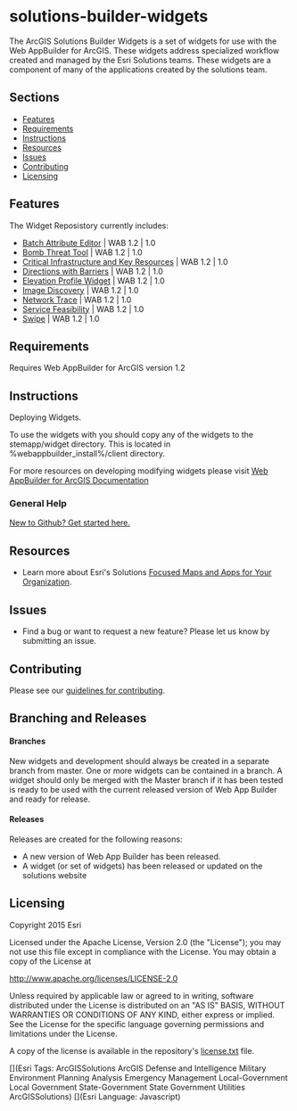 # solutions-builder-widgets
The ArcGIS Solutions Builder Widgets is a set of widgets for use with the Web AppBuilder for ArcGIS. These widgets address specialized workflow created and managed by the Esri Solutions teams. These widgets are a component of many of the applications created by the solutions team.

## Sections

* [Features](#features)
* [Requirements](#requirements)
* [Instructions](#instructions)
* [Resources](#resources)
* [Issues](#issues)
* [Contributing](#contributing)
* [Licensing](#licensing)

## Features
The Widget Reposistory currently includes:

* [Batch Attribute Editor](./BatchAttributeEditor/README.md) | WAB 1.2 | 1.0
* [Bomb Threat Tool](./BombThreat/README.md) | WAB 1.2 | 1.0
* [Critical Infrastructure and Key Resources](./CI_KR_Chart/README.md) | WAB 1.2 | 1.0
* [Directions with Barriers](./DirectionsWithBarriers/README.md) | WAB 1.2 | 1.0
* [Elevation Profile Widget](./ElevationProfileTable/README.md) | WAB 1.2 | 1.0
* [Image Discovery](./ImageDiscovery/README.md) | WAB 1.2 | 1.0
* [Network Trace](./NetworkTrace/README.md) | WAB 1.2 | 1.0
* [Service Feasibility](.//ServiceFeasibility/README.md) | WAB 1.2 | 1.0
* [Swipe](./Swipe/README.md) | WAB 1.2 | 1.0

## Requirements
Requires Web AppBuilder for ArcGIS version 1.2

## Instructions
Deploying Widgets.

To use the widgets with you should copy any of the widgets to the stemapp/widget directory. This is located in %webappbuilder_install%/client directory.

For more resources on developing modifying widgets please visit
[Web AppBuilder for ArcGIS Documentation](http://doc.arcgis.com/en/web-appbuilder/)

### General Help
[New to Github? Get started here.](http://htmlpreview.github.com/?https://github.com/Esri/esri.github.com/blob/master/help/esri-getting-to-know-github.html)


## Resources

* Learn more about Esri's Solutions [Focused Maps and Apps for Your Organization](http://solutions.arcgis.com/).

## Issues

* Find a bug or want to request a new feature?  Please let us know by submitting an issue.

## Contributing

Please see our [guidelines for contributing](http://github.com/Esri/solutions-webappbuilder-widgets/contributing.md).

## Branching and Releases

#### Branches ####
New widgets and development should always be created in a separate branch from master. One or more widgets can be contained in a branch. A widget should only be merged with the Master branch if it has been tested is ready to be used with the current released version of Web App Builder and ready for release. 
#### Releases ####
Releases are created for the following reasons:
- A new version of Web App Builder has been released. 
- A widget (or set of widgets) has been released or updated on the solutions website


## Licensing

Copyright 2015 Esri

Licensed under the Apache License, Version 2.0 (the "License");
you may not use this file except in compliance with the License.
You may obtain a copy of the License at

   http://www.apache.org/licenses/LICENSE-2.0

Unless required by applicable law or agreed to in writing, software
distributed under the License is distributed on an "AS IS" BASIS,
WITHOUT WARRANTIES OR CONDITIONS OF ANY KIND, either express or implied.
See the License for the specific language governing permissions and
limitations under the License.

A copy of the license is available in the repository's
[license.txt](license.txt) file.

[](Esri Tags: ArcGISSolutions ArcGIS Defense and Intelligence Military Environment Planning Analysis Emergency Management Local-Government Local Government State-Government State Government Utilities ArcGISSolutions)
[](Esri Language: Javascript)
